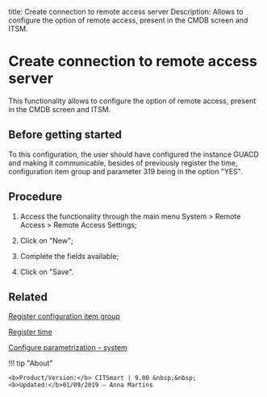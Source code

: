 title: Create connection to remote access server
Description: Allows to configure the option of remote access, present in the CMDB screen and ITSM.
# Create connection to remote access server

This functionality allows to configure the option of remote access, present in the CMDB screen and ITSM.

Before getting started
--------------------------

To this configuration, the user should have configured the instance GUACD and
making it communicable, besides of previously register the time, configuration
item group and parameter 319 being in the option "YES".

Procedure
-------------

1.  Access the functionality through the main menu System \> Remote Access \>
    Remote Access Settings;

2.  Click on "New";

3.  Complete the fields available;

4.  Click on "Save".

Related
-------

[Register configuration item group](/en-us/citsmart-platform-9/processes/configuration/configuration/register-configuration-item-group.html)

[Register time](/en-us/citsmart-platform-9/processes/event/configuration/register-time.html)

[Configure parametrization – system](/en-us/citsmart-platform-9/platform-administration/parameters-list/configure-parametrization-system.html)

!!! tip "About"

    <b>Product/Version:</b> CITSmart | 9.00 &nbsp;&nbsp;
    <b>Updated:</b>01/09/2019 – Anna Martins

